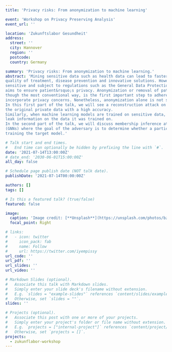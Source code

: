 ```yaml
---
title: 'Privacy risks: From anonymization to machine learning'

event: 'Workshop on Privacy Preserving Analysis'
event_url: ''

location: 'Zukunftslabor Gesundheit'
address:
  street: ''
  city: Hannover
  region: ''
  postcode: 
  country: Germany

summary: 'Privacy risks: From anonymization to machine learning.'
abstract: 'Mining sensitive data such as health data can lead to faster medical decisions, improvement in the
quality of treatment, disease prevention and innovative solutions. However, health data is highly
sensitive and subject to regulations such as the General Data Protection Regulation (GDPR), which
aims to ensure patient&rsquo;s privacy. Anonymization or removal of patient identifiable information,
though the most conventional way, is the first important step to adhere to the regulations and
incorporate privacy concerns. Nonetheless, anonymization alone is not sufficient.
In this first part of the talk, we will see a reconstruction attack on anonymized data that can retrieve
the original private data with a high accuracy.
Similarly, when machine learning models are trained on sensitive data, the released model can still
leak information on the data it was trained on.
In the second part of the talk, we will discuss membership inference attack on graph neural networks
(GNNs) where the goal of the adversary is to determine whether a particular data was used in
training the target model.'

# Talk start and end times.
#   End time can optionally be hidden by prefixing the line with `#`.
date: '2021-07-14T13:00:00Z'
# date_end: '2030-06-01T15:00:00Z'
all_day: false

# Schedule page publish date (NOT talk date).
publishDate: '2021-07-14T00:00:00Z'

authors: []
tags: []

# Is this a featured talk? (true/false)
featured: false

image:
  caption: 'Image credit: [**Unsplash**](https://unsplash.com/photos/bzdhc5b3Bxs)'
  focal_point: Right

# links:
#   - icon: twitter
#     icon_pack: fab
#     name: Follow
#     url: https://twitter.com/iyempissy
url_code: ''
url_pdf: ''
url_slides: ''
url_video: ''

# Markdown Slides (optional).
#   Associate this talk with Markdown slides.
#   Simply enter your slide deck's filename without extension.
#   E.g. `slides = "example-slides"` references `content/slides/example-slides.md`.
#   Otherwise, set `slides = ""`.
slides: ''

# Projects (optional).
#   Associate this post with one or more of your projects.
#   Simply enter your project's folder or file name without extension.
#   E.g. `projects = ["internal-project"]` references `content/project/deep-learning/index.md`.
#   Otherwise, set `projects = []`.
projects:
  - zukunflabor-workshop
---
```

